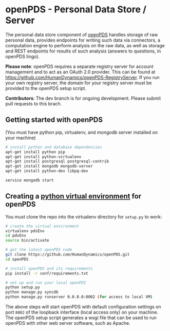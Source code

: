 openPDS - Personal Data Store / Server
======================================

The personal data store component of [openPDS](http://openpds.media.mit.edu/) handles storage of raw personal data, provides endpoints for writing such data via connectors, a computation engine to perform analysis on the raw data, as well as storage and REST endpoints for results of such analysis (answers to questions, in openPDS lingo).

__Please note__: openPDS requires a separate registry server for account management and to act as an OAuth 2.0 provider. This can be found at https://github.com/HumanDynamics/openPDS-RegistryServer. If you run your own registry server, the domain for your registry server must be provided to the openPDS setup script. 

__Contributors__: The dev branch is for ongoing development. Please submit pull requests to this brach.

## Getting started with openPDS
(You must have python pip, virtualenv, and mongodb server installed on your machine)

```sh
# install python and database dependencies
apt-get install python pip
apt-get install python-virtualenv
apt-get install postgresql postgresql-contrib
apt-get install mongodb mongodb-server
apt-get install python-dev libpq-dev

service mongodb start
```

## Creating a [python virtual environment](http://docs.python-guide.org/en/latest/dev/virtualenvs/) for openPDS
You must clone the repo into the virtualenv directory for `setup.py` to work:

```sh
# create the virtual environment
virtualenv pdsEnv
cd pdsEnv
source bin/activate   

# get the latest openPDS code
git clone https://github.com/HumanDynamics/openPDS.git
cd openPDS

# install openPDS and its requirements
pip install -r conf/requirements.txt

# set up and run your local openPDS
python setup.py
python manage.py syncdb
python manage.py runserver 0.0.0.0:8002 (for access to local VM)
```
 
The above steps will start openPDS with default configuration settings on port `8002` of the loopback interface (local access only) on your machine. The openPDS setup script generates a wsgi file that can be used to run openPDS with other web server software, such as Apache. 
